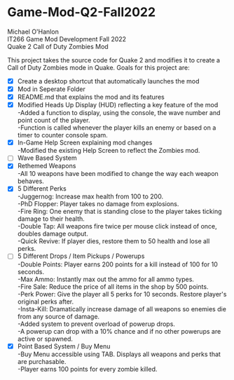 # Game-Mod-Q2-Fall2022

Michael O'Hanlon\
IT266 Game Mod Development Fall 2022\
Quake 2 Call of Duty Zombies Mod

This project takes the source code for Quake 2 and modifies it to create a Call of Duty Zombies mode in Quake.
Goals for this project are:
- [x] Create a desktop shortcut that automatically launches the mod
- [x] Mod in Seperate Folder
- [x] README.md that explains the mod and its features
- [x] Modified Heads Up Display (HUD) reflecting a key feature of the mod\
  -Added a function to display, using the console, the wave number and point count of the player.\
  -Function is called whenever the player kills an enemy or based on a timer to counter console spam.
- [x] In-Game Help Screen explaining mod changes\
  -Modified the existing Help Screen to reflect the Zombies mod.
- [ ] Wave Based System
- [x] Rethemed Weapons\
  -All 10 weapons have been modified to change the way each weapon behaves.
- [x] 5 Different Perks\
  -Juggernog: Increase max health from 100 to 200.\
  -PhD Flopper: Player takes no damage from explosions.\
  -Fire Ring: One enemy that is standing close to the player takes ticking damage to their health.\
  -Double Tap: All weapons fire twice per mouse click instead of once, doubles damage output.\
  -Quick Revive: If player dies, restore them to 50 health and lose all perks.
- [ ] 5 Different Drops / Item Pickups / Powerups\
  -Double Points: Player earns 200 points for a kill instead of 100 for 10 seconds.\
  -Max Ammo: Instantly max out the ammo for all ammo types.\
  -Fire Sale: Reduce the price of all items in the shop by 500 points.\
  -Perk Power: Give the player all 5 perks for 10 seconds. Restore player's original perks after.\
  -Insta-Kill: Dramatically increase damage of all weapons so enemies die from any source of damage.\
  -Added system to prevent overload of powerup drops.\
  -A powerup can drop with a 10% chance and if no other powerups are active or spawned.
- [x] Point Based System / Buy Menu\
  -Buy Menu accessible using TAB. Displays all weapons and perks that are purchasable.\
  -Player earns 100 points for every zombie killed.
